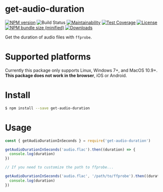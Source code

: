 # get-audio-duration

[![NPM version][npm-image]][npm-url]
![Build Status](https://github.com/caffco/get-audio-duration/workflows/test/badge.svg)
[![Maintainability](https://api.codeclimate.com/v1/badges/5033f5c3edd89b931e4a/maintainability)](https://codeclimate.com/github/caffco/get-audio-duration/maintainability)
[![Test Coverage](https://api.codeclimate.com/v1/badges/5033f5c3edd89b931e4a/test_coverage)](https://codeclimate.com/github/caffco/get-audio-duration/test_coverage)
[![License][license-image]][license-url]
[![NPM bundle size (minified)][bundle-size-image]][npm-url]
[![Downloads][downloads-image]][downloads-url]

Get the duration of audio files with `ffprobe`.

# Supported platforms

Currently this package only supports Linux, Windows 7+, and MacOS 10.9+. **This package does not work in the browser**, iOS or Android.

# Install

```bash
$ npm install --save get-audio-duration
```

# Usage

```js
const { getAudioDurationInSeconds } = require('get-audio-duration')

getAudioDurationInSeconds('audio.flac').then((duration) => {
  console.log(duration)
})

// If you need to customize the path to ffprobe...

getAudioDurationInSeconds('audio.flac', '/path/to/ffprobe').then((duration) => {
  console.log(duration)
})
```

[npm-image]: https://img.shields.io/npm/v/get-audio-duration.svg
[npm-url]: https://npmjs.org/package/get-audio-duration
[bundle-size-image]: https://img.shields.io/bundlephobia/min/get-audio-duration.svg
[license-image]: http://img.shields.io/npm/l/get-audio-duration.svg
[license-url]: LICENSE
[downloads-image]: http://img.shields.io/npm/dm/get-audio-duration.svg
[downloads-url]: https://npmjs.org/package/get-audio-duration
